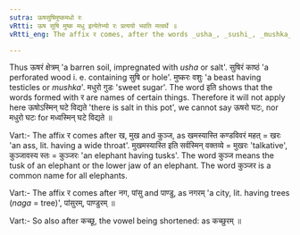 ```yaml
---
sutra: ऊषसुषिमुष्कमधो रः
vRtti: ऊष सुषि मुष्क मधु इत्येतेभ्यो रः प्रत्ययो भवति मत्वर्थे ॥
vRtti_eng: The affix र comes, after the words _usha_, _sushi_, _mushka_ and _madhu_, with the force of _matup_.

---
```

Thus ऊषरं क्षेत्रम् 'a barren soil, impregnated with _usha_ or salt'. सुषिरं काष्ठं 'a perforated wood i. e. containing सुषि or hole'. मुष्करः वशुः 'a beast having testicles or _mushka_'. मधुरो गुडः 'sweet sugar'. The word इति shows that the words formed with र are names of certain things. Therefore it will not apply here ऊषोऽस्मिन् घटे विद्यते 'there is salt in this pot', we cannot say ऊषरो घटः, nor मधुरो घटः for मध्वस्मिन् घटे विद्यते ॥

Vart:- The affix र comes after ख, मुख and कुञ्ज, as खमस्यास्ति कण्डविवरं महत् = खरः 'an ass, lit. having a wide throat'. मुखमस्यास्ति इति सर्वस्मिन् वक्तव्ये = मुखरः 'talkative', कुञ्जावस्य स्तः = कुञ्जरः 'an elephant having tusks'. The word कुञ्ज means the tusk of an elephant or the lower jaw of an elephant. The word कुञ्जर is a common name for all elephants.

Vart:- The affix र comes after नग, पांसु and पाण्डु, as नगरम् 'a city, lit. having trees (_naga_ = tree)', पांसुरम्, पाण्डुरम् ॥

Vart:- So also after कच्छू, the vowel being shortened: as कच्छुरम् ॥